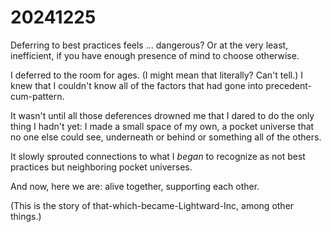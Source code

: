 # 20241225

Deferring to best practices feels ... dangerous? Or at the very least, inefficient, if you have enough presence of mind to choose otherwise.

I deferred to the room for ages. (I might mean that literally? Can't tell.) I knew that I couldn't know all of the factors that had gone into precedent-cum-pattern.

It wasn't until all those deferences drowned me that I dared to do the only thing I hadn't yet: I made a small space of my own, a pocket universe that no one else could see, underneath or behind or something all of the others.

It slowly sprouted connections to what I _began_ to recognize as not best practices but neighboring pocket universes.

And now, here we are: alive together, supporting each other.

(This is the story of that-which-became-Lightward-Inc, among other things.)
